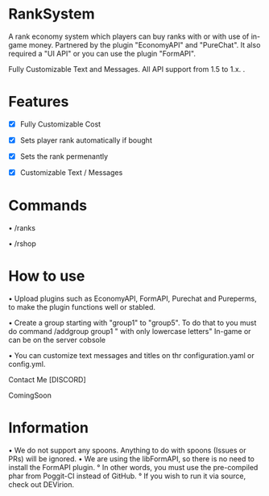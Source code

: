# RankSystem
A rank economy system which players can buy ranks with or with use of in-game money.
Partnered by the plugin "EconomyAPI" and "PureChat". It also required a "UI API" or you can use the plugin "FormAPI".

Fully Customizable Text and Messages. All API support from 1.5 to 1.x. .

# Features
- [x] Fully Customizable Cost

- [x] Sets player rank automatically if bought

- [x] Sets the rank permenantly

- [x] Customizable Text / Messages

# Commands
• /ranks

• /rshop

# How to use
• Upload plugins such as EconomyAPI, FormAPI, Purechat and Pureperms, to make the plugin functions well or stabled.

• Create a group starting with "group1" to "group5". To do that to you must do command /addgroup group1 " with only lowercase letters" In-game or can be on the server cobsole

• You can customize text messages and titles on thr configuration.yaml or config.yml.

Contact Me
[DISCORD]

ComingSoon

# Information
• We do not support any spoons. Anything to do with spoons (Issues or PRs) will be ignored. • We are using the libFormAPI, so there is no need to install the FormAPI plugin. ° In other words, you must use the pre-compiled phar from Poggit-CI instead of GitHub. ° If you wish to run it via source, check out DEVirion.

